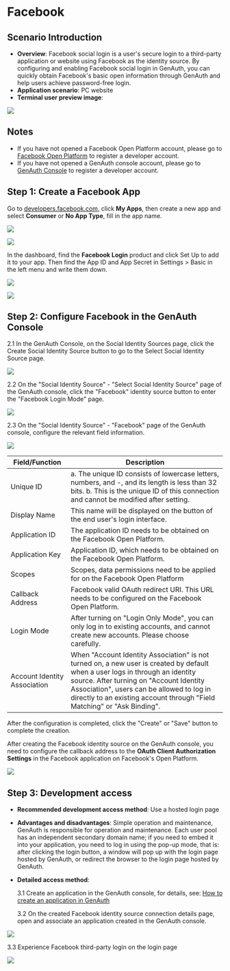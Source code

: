 # Facebook

<LastUpdated/>

## Scenario Introduction

- **Overview**: Facebook social login is a user's secure login to a third-party application or website using Facebook as the identity source. By configuring and enabling Facebook social login in GenAuth, you can quickly obtain Facebook's basic open information through GenAuth and help users achieve password-free login.
- **Application scenario**: PC website
- **Terminal user preview image**:

![](./images/0-viewResult.png)

## Notes

- If you have not opened a Facebook Open Platform account, please go to [Facebook Open Platform](https://developers.facebook.com/) to register a developer account.
- If you have not opened a GenAuth console account, please go to [GenAuth Console](https://www.genauth.ai/) to register a developer account.

## Step 1: Create a Facebook App

Go to [developers.facebook.com](https://developers.facebook.com/), click **My Apps**, then create a new app and select **Consumer** or **No App Type**, fill in the app name.

![](./images/1-metaCreateApp.png)

![](./images/2-metaSaveApp.png)

In the dashboard, find the **Facebook Login** product and click Set Up to add it to your app. Then find the App ID and App Secret in Settings > Basic in the left menu and write them down.

![](./images/3-metaAddFacebook.png)

![](./images/6-appidSecret.png)

## Step 2: Configure Facebook in the GenAuth Console

2.1 In the GenAuth Console, on the Social Identity Sources page, click the Create Social Identity Source button to go to the Select Social Identity Source page.

![](./images/4-addSocial.png)

2.2 On the "Social Identity Source" - "Select Social Identity Source" page of the GenAuth console, click the "Facebook" identity source button to enter the "Facebook Login Mode" page.

![](./images/5-choiceMeta.png)

2.3 On the "Social Identity Source" - "Facebook" page of the GenAuth console, configure the relevant field information.

![](./images/7-savefacebook.png)

| Field/Function               | Description                                                                                                                                                                                                                                                                                       |
| ---------------------------- | ------------------------------------------------------------------------------------------------------------------------------------------------------------------------------------------------------------------------------------------------------------------------------------------------- |
| Unique ID                    | a. The unique ID consists of lowercase letters, numbers, and -, and its length is less than 32 bits. b. This is the unique ID of this connection and cannot be modified after setting.                                                                                                            |
| Display Name                 | This name will be displayed on the button of the end user's login interface.                                                                                                                                                                                                                      |
| Application ID               | The application ID needs to be obtained on the Facebook Open Platform.                                                                                                                                                                                                                            |
| Application Key              | Application ID, which needs to be obtained on the Facebook Open Platform.                                                                                                                                                                                                                         |
| Scopes                       | Scopes, data permissions need to be applied for on the Facebook Open Platform                                                                                                                                                                                                                     |
| Callback Address             | Facebook valid OAuth redirect URI. This URL needs to be configured on the Facebook Open Platform.                                                                                                                                                                                                 |
| Login Mode                   | After turning on "Login Only Mode", you can only log in to existing accounts, and cannot create new accounts. Please choose carefully.                                                                                                                                                            |
| Account Identity Association | When "Account Identity Association" is not turned on, a new user is created by default when a user logs in through an identity source. After turning on "Account Identity Association", users can be allowed to log in directly to an existing account through "Field Matching" or "Ask Binding". |

After the configuration is completed, click the "Create" or "Save" button to complete the creation.

After creating the Facebook identity source on the GenAuth console, you need to configure the callback address to the **OAuth Client Authorization Settings** in the Facebook application on Facebook's Open Platform.

![](./images/9-oauthUrl.png)

## Step 3: Development access

- **Recommended development access method**: Use a hosted login page

- **Advantages and disadvantages**: Simple operation and maintenance, GenAuth is responsible for operation and maintenance. Each user pool has an independent secondary domain name; if you need to embed it into your application, you need to log in using the pop-up mode, that is: after clicking the login button, a window will pop up with the login page hosted by GenAuth, or redirect the browser to the login page hosted by GenAuth.

- **Detailed access method**:

  3.1 Create an application in the GenAuth console, for details, see: [How to create an application in GenAuth](/guides/app-new/create-app/create-app.md)

  3.2 On the created Facebook identity source connection details page, open and associate an application created in the GenAuth console.

![](./images/8-openApp.png)

3.3 Experience Facebook third-party login on the login page

![](./images/10-loginpage.png)
